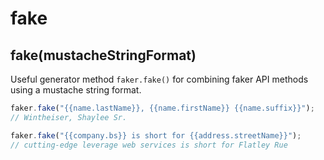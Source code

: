 # fake

## fake(mustacheStringFormat)

Useful generator method `faker.fake()` for combining faker API methods using a
mustache string format.

```js
faker.fake("{{name.lastName}}, {{name.firstName}} {{name.suffix}}");
// Wintheiser, Shaylee Sr.

faker.fake("{{company.bs}} is short for {{address.streetName}}");
// cutting-edge leverage web services is short for Flatley Rue
```
